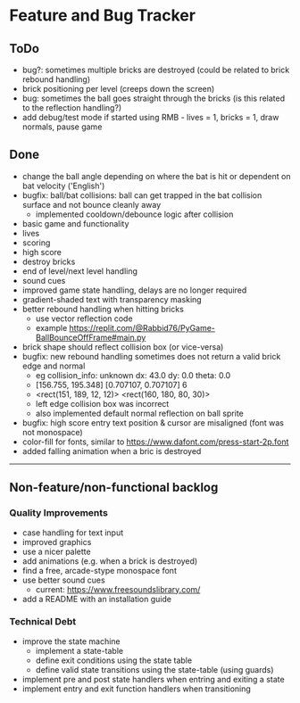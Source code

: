 # Feature and Bug Tracker

## ToDo

- bug?: sometimes multiple bricks are destroyed (could be related to brick rebound handling)
- brick positioning per level (creeps down the screen)
- bug: sometimes the ball goes straight through the bricks (is this related to the reflection handling?)
- add debug/test mode if started using RMB - lives = 1, bricks = 1, draw normals, pause game

## Done

- change the ball angle depending on where the bat is hit or dependent on bat velocity ('English')
- bugfix: ball/bat collisions: ball can get trapped in the bat collision surface and not bounce cleanly away
  - implemented cooldown/debounce logic after collision
- basic game and functionality
- lives
- scoring
- high score
- destroy bricks
- end of level/next level handling
- sound cues
- improved game state handling, delays are no longer required
- gradient-shaded text with transparency masking
- better rebound handling when hitting bricks
  - use vector reflection code
  - example https://replit.com/@Rabbid76/PyGame-BallBounceOffFrame#main.py
- brick shape should reflect collision box (or vice-versa)
- bugfix: new rebound handling sometimes does not return a valid brick edge and normal
  - eg collision_info: unknown dx: 43.0 dy: 0.0 theta: 0.0
  - [156.755, 195.348] [0.707107, 0.707107] 6
  - <rect(151, 189, 12, 12)> <rect(160, 180, 80, 30)>
  - left edge collision box was incorrect
  - also implemented default normal reflection on ball sprite
- bugfix: high score entry text position & cursor are misaligned (font was not monospace)
- color-fill for fonts, similar to https://www.dafont.com/press-start-2p.font
- added falling animation when a bric is destroyed

---

## Non-feature/non-functional backlog

### Quality Improvements

- case handling for text input
- improved graphics
- use a nicer palette
- add animations (e.g. when a brick is destroyed)
- find a free, arcade-stype monospace font
- use better sound cues
  - current: <https://www.freesoundslibrary.com/>
- add a README with an installation guide

### Technical Debt

- improve the state machine
  - implement a state-table
  - define exit conditions using the state table
  - define valid state transitions using the state-table (using guards)
- implement pre and post state handlers when entring and exiting a state
- implement entry and exit function handlers when transitioning
